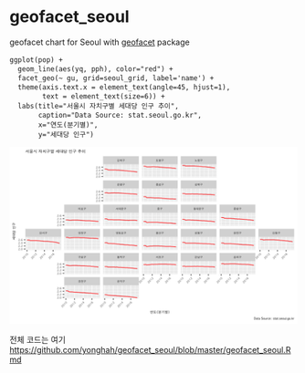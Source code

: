# geofacet_seoul
geofacet chart for Seoul with [geofacet](https://hafen.github.io/geofacet/) package

```
ggplot(pop) +
  geom_line(aes(yq, pph), color="red") +
  facet_geo(~ gu, grid=seoul_grid, label='name') +
  theme(axis.text.x = element_text(angle=45, hjust=1),
        text = element_text(size=6)) +
  labs(title="서울시 자치구별 세대당 인구 추이",
       caption="Data Source: stat.seoul.go.kr",
       x="연도(분기별)",
       y="세대당 인구")
```

![geofacet](https://github.com/yonghah/geofacet_seoul/blob/master/.Rproj.user/shared/notebooks/1B0E306D-geofacet_seoul/1/s/ctawik7ymslp0/00000a.png)

전체 코드는 여기
https://github.com/yonghah/geofacet_seoul/blob/master/geofacet_seoul.Rmd
